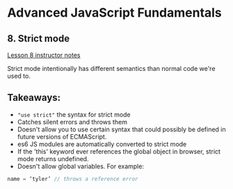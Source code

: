 # Advanced JavaScript Fundamentals

## 8. Strict mode

[Lesson 8 instructor notes](https://github.com/twclark0/advanced-javascript-fundamentals/blob/master/lesson-8/notes.md)

Strict mode intentionally has different semantics than normal code we're used to.

## Takeaways:

- `"use strict"` the syntax for strict mode
- Catches silent errors and throws them
- Doesn't allow you to use certain syntax that could possibly be defined in future versions of ECMAScript. 
- es6 JS modules are automatically converted to strict mode
- If the 'this' keyword ever references the global object in browser, strict mode returns undefined.
- Doesn't allow global variables. For example:

```JavaScript 
name = ‘tyler’ // throws a reference error
```


